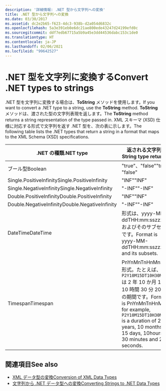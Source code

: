 ```yaml
---
description: '詳細情報: .NET 型から文字列への変換'
title: .NET 型から文字列への変換
ms.date: 03/30/2017
ms.assetid: dc2e2b65-f623-4dc3-938b-d2a054d6832c
ms.openlocfilehash: 5a3e391eb0e6dc21ae800ede43247d24199efd0c
ms.sourcegitcommit: ddf7edb67715a5b9a45e3dd44536dabc153c1de0
ms.translationtype: HT
ms.contentlocale: ja-JP
ms.lasthandoff: 02/06/2021
ms.locfileid: "99642527"
---
```

# <a name="convert-net-types-to-strings"></a><span data-ttu-id="4f22d-103">.NET 型を文字列に変換する</span><span class="sxs-lookup"><span data-stu-id="4f22d-103">Convert .NET types to strings</span></span>

<span data-ttu-id="4f22d-104">.NET 型を文字列に変換する場合は、**ToString** メソッドを使用します。</span><span class="sxs-lookup"><span data-stu-id="4f22d-104">If you want to convert a .NET type to a string, use the **ToString** method.</span></span> <span data-ttu-id="4f22d-105">**ToString** メソッドは、渡された型の文字列表現を返します。</span><span class="sxs-lookup"><span data-stu-id="4f22d-105">The **ToString** method returns a string representation of the type passed in.</span></span> <span data-ttu-id="4f22d-106">XML スキーマ (XSD) 仕様に対応する形式で文字列を返す .NET 型を、次の表に示します。</span><span class="sxs-lookup"><span data-stu-id="4f22d-106">The following table lists the .NET types that return a string in a format that maps to the XML Schema (XSD) specifications.</span></span>  
  
|<span data-ttu-id="4f22d-107">.NET の種類</span><span class="sxs-lookup"><span data-stu-id="4f22d-107">.NET type</span></span>|<span data-ttu-id="4f22d-108">返される文字列型</span><span class="sxs-lookup"><span data-stu-id="4f22d-108">String type returned</span></span>|  
|-------------------------|--------------------------|  
|<span data-ttu-id="4f22d-109">ブール型</span><span class="sxs-lookup"><span data-stu-id="4f22d-109">Boolean</span></span>|<span data-ttu-id="4f22d-110">"true"、"false"</span><span class="sxs-lookup"><span data-stu-id="4f22d-110">"true", "false"</span></span>|  
|<span data-ttu-id="4f22d-111">Single.PositiveInfinity</span><span class="sxs-lookup"><span data-stu-id="4f22d-111">Single.PositiveInfinity</span></span>|<span data-ttu-id="4f22d-112">"INF"</span><span class="sxs-lookup"><span data-stu-id="4f22d-112">"INF"</span></span>|  
|<span data-ttu-id="4f22d-113">Single.NegativeInfinity</span><span class="sxs-lookup"><span data-stu-id="4f22d-113">Single.NegativeInfinity</span></span>|<span data-ttu-id="4f22d-114">"-INF"</span><span class="sxs-lookup"><span data-stu-id="4f22d-114">"-INF"</span></span>|  
|<span data-ttu-id="4f22d-115">Double.PositiveInfinity</span><span class="sxs-lookup"><span data-stu-id="4f22d-115">Double.PositiveInfinity</span></span>|<span data-ttu-id="4f22d-116">"INF"</span><span class="sxs-lookup"><span data-stu-id="4f22d-116">"INF"</span></span>|  
|<span data-ttu-id="4f22d-117">Double.NegativeInfinity</span><span class="sxs-lookup"><span data-stu-id="4f22d-117">Double.NegativeInfinity</span></span>|<span data-ttu-id="4f22d-118">"-INF"</span><span class="sxs-lookup"><span data-stu-id="4f22d-118">"-INF"</span></span>|  
|<span data-ttu-id="4f22d-119">DateTime</span><span class="sxs-lookup"><span data-stu-id="4f22d-119">DateTime</span></span>|<span data-ttu-id="4f22d-120">形式は、yyyy-MM-ddTHH:mm:sszzzzzz およびそのサブセットです。</span><span class="sxs-lookup"><span data-stu-id="4f22d-120">Format is yyyy-MM-ddTHH:mm:sszzzzzz and its subsets.</span></span>|  
|<span data-ttu-id="4f22d-121">Timespan</span><span class="sxs-lookup"><span data-stu-id="4f22d-121">Timespan</span></span>|<span data-ttu-id="4f22d-122">PnYnMnTnHnMnS の形式。たとえば、`P2Y10M15DT10H30M20S` は 2 年 10 か月 15 日 10 時間 30 分 20 秒の期間です。</span><span class="sxs-lookup"><span data-stu-id="4f22d-122">Format is PnYnMnTnHnMnS, for example, `P2Y10M15DT10H30M20S` is a duration of 2 years, 10 months, 15 days, 10hours, 30 minutes and 20 seconds.</span></span>|  
  
## <a name="see-also"></a><span data-ttu-id="4f22d-123">関連項目</span><span class="sxs-lookup"><span data-stu-id="4f22d-123">See also</span></span>

- [<span data-ttu-id="4f22d-124">XML データ型の変換</span><span class="sxs-lookup"><span data-stu-id="4f22d-124">Conversion of XML Data Types</span></span>](conversion-of-xml-data-types.md)
- [<span data-ttu-id="4f22d-125">文字列から .NET データ型への変換</span><span class="sxs-lookup"><span data-stu-id="4f22d-125">Converting Strings to .NET Data Types</span></span>](converting-strings-to-dotnet-data-types.md)
